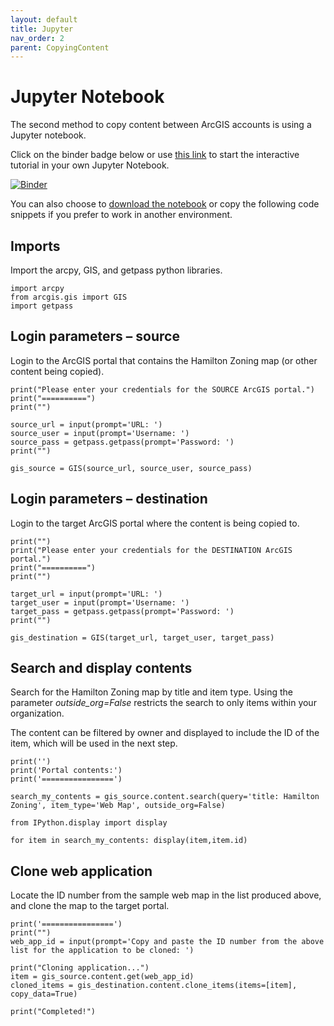 ```yaml
---
layout: default
title: Jupyter
nav_order: 2
parent: CopyingContent
---
```


# Jupyter Notebook 

The second method to copy content between ArcGIS accounts is using a Jupyter notebook.

Click on the binder badge below or use [this link](https://mybinder.org/v2/gh/scds/dash-webinars/main?labpath=%2Fcopy_arcgis_content.ipynb) to start the interactive tutorial in your own Jupyter Notebook.

[![Binder](https://mybinder.org/badge_logo.svg)](https://mybinder.org/v2/gh/scds/dash-webinars/main?labpath=%2Fcopy_arcgis_content.ipynb)

You can also choose to [download the notebook](https://github.com/scds/dash-webinars/blob/main/copy_arcgis_content.ipynb) or copy the following code snippets if you prefer to work in another environment.

## Imports 

Import the arcpy, GIS, and getpass python libraries. 

``` 
import arcpy 
from arcgis.gis import GIS
import getpass
``` 

## Login parameters – source 

Login to the ArcGIS portal that contains the Hamilton Zoning map (or other content being copied). 

``` 
print("Please enter your credentials for the SOURCE ArcGIS portal.")  
print("==========")  
print("")  

source_url = input(prompt='URL: ')  
source_user = input(prompt='Username: ')  
source_pass = getpass.getpass(prompt='Password: ')  
print("")  

gis_source = GIS(source_url, source_user, source_pass) 
``` 

## Login parameters – destination 

Login to the target ArcGIS portal where the content is being copied to. 

``` 
print("")  
print("Please enter your credentials for the DESTINATION ArcGIS portal.") 
print("==========")  
print("")  

target_url = input(prompt='URL: ')  
target_user = input(prompt='Username: ')  
target_pass = getpass.getpass(prompt='Password: ')  
print("")  

gis_destination = GIS(target_url, target_user, target_pass) 
``` 

## Search and display contents 

Search for the Hamilton Zoning map by title and item type. Using the parameter _outside_org=False_ restricts the search to only items within your organization.

The content can be filtered by owner and displayed to include the ID of the item, which will be used in the next step.

``` 
print('')  
print('Portal contents:')  
print('================')  

search_my_contents = gis_source.content.search(query='title: Hamilton Zoning', item_type='Web Map', outside_org=False)  

from IPython.display import display  

for item in search_my_contents: display(item,item.id) 
``` 

## Clone web application 

Locate the ID number from the sample web map in the list produced above, and clone the map to the target portal. 

``` 
print('================')  
print("")  
web_app_id = input(prompt='Copy and paste the ID number from the above list for the application to be cloned: ')  

print("Cloning application...")  
item = gis_source.content.get(web_app_id)  
cloned_items = gis_destination.content.clone_items(items=[item], copy_data=True) 

print("Completed!") 
``` 
